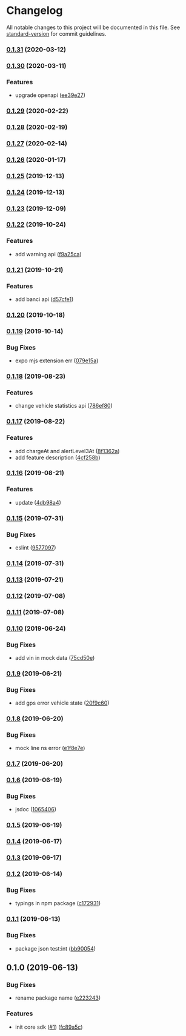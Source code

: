 # Changelog

All notable changes to this project will be documented in this file. See [standard-version](https://github.com/conventional-changelog/standard-version) for commit guidelines.

### [0.1.31](https://github.com/36node/bus-core-sdk-js/compare/v0.1.30...v0.1.31) (2020-03-12)

### [0.1.30](https://github.com/36node/bus-core-sdk-js/compare/v0.1.29...v0.1.30) (2020-03-11)


### Features

* upgrade openapi ([ee39e27](https://github.com/36node/bus-core-sdk-js/commit/ee39e27))

### [0.1.29](https://github.com/36node/bus-core-sdk-js/compare/v0.1.28...v0.1.29) (2020-02-22)

### [0.1.28](https://github.com/36node/bus-core-sdk-js/compare/v0.1.27...v0.1.28) (2020-02-19)

### [0.1.27](https://github.com/36node/bus-core-sdk-js/compare/v0.1.26...v0.1.27) (2020-02-14)

### [0.1.26](https://github.com/36node/bus-core-sdk-js/compare/v0.1.25...v0.1.26) (2020-01-17)

### [0.1.25](https://github.com/36node/bus-core-sdk-js/compare/v0.1.24...v0.1.25) (2019-12-13)

### [0.1.24](https://github.com/36node/bus-core-sdk-js/compare/v0.1.23...v0.1.24) (2019-12-13)

### [0.1.23](https://github.com/36node/bus-core-sdk-js/compare/v0.1.22...v0.1.23) (2019-12-09)

### [0.1.22](https://github.com/36node/bus-core-sdk-js/compare/v0.1.21...v0.1.22) (2019-10-24)


### Features

* add warning api ([f9a25ca](https://github.com/36node/bus-core-sdk-js/commit/f9a25ca))

### [0.1.21](https://github.com/36node/bus-core-sdk-js/compare/v0.1.20...v0.1.21) (2019-10-21)


### Features

* add banci api ([d57cfe1](https://github.com/36node/bus-core-sdk-js/commit/d57cfe1))

### [0.1.20](https://github.com/36node/bus-core-sdk-js/compare/v0.1.19...v0.1.20) (2019-10-18)

### [0.1.19](https://github.com/36node/bus-core-sdk-js/compare/v0.1.18...v0.1.19) (2019-10-14)


### Bug Fixes

* expo mjs extension err ([079e15a](https://github.com/36node/bus-core-sdk-js/commit/079e15a))

### [0.1.18](https://github.com/36node/bus-core-sdk-js/compare/v0.1.17...v0.1.18) (2019-08-23)


### Features

* change vehicle statistics api ([786ef80](https://github.com/36node/bus-core-sdk-js/commit/786ef80))

### [0.1.17](https://github.com/36node/bus-core-sdk-js/compare/v0.1.16...v0.1.17) (2019-08-22)


### Features

* add chargeAt and alertLevel3At ([8f1362a](https://github.com/36node/bus-core-sdk-js/commit/8f1362a))
* add feature description ([4cf258b](https://github.com/36node/bus-core-sdk-js/commit/4cf258b))

### [0.1.16](https://github.com/36node/bus-core-sdk-js/compare/v0.1.15...v0.1.16) (2019-08-21)


### Features

* update ([4db98a4](https://github.com/36node/bus-core-sdk-js/commit/4db98a4))

### [0.1.15](https://github.com/36node/bus-core-sdk-js/compare/v0.1.14...v0.1.15) (2019-07-31)


### Bug Fixes

* eslint ([9577097](https://github.com/36node/bus-core-sdk-js/commit/9577097))



### [0.1.14](https://github.com/36node/bus-core-sdk-js/compare/v0.1.13...v0.1.14) (2019-07-31)



### [0.1.13](https://github.com/36node/bus-core-sdk-js/compare/v0.1.12...v0.1.13) (2019-07-21)



### [0.1.12](https://github.com/36node/bus-core-sdk-js/compare/v0.1.11...v0.1.12) (2019-07-08)



### [0.1.11](https://github.com/36node/bus-core-sdk-js/compare/v0.1.10...v0.1.11) (2019-07-08)



### [0.1.10](https://github.com/36node/bus-core-sdk-js/compare/v0.1.9...v0.1.10) (2019-06-24)


### Bug Fixes

* add vin in mock data ([75cd50e](https://github.com/36node/bus-core-sdk-js/commit/75cd50e))



### [0.1.9](https://github.com/36node/bus-core-sdk-js/compare/v0.1.8...v0.1.9) (2019-06-21)


### Bug Fixes

* add gps error vehicle state ([20f9c60](https://github.com/36node/bus-core-sdk-js/commit/20f9c60))



### [0.1.8](https://github.com/36node/bus-core-sdk-js/compare/v0.1.7...v0.1.8) (2019-06-20)


### Bug Fixes

* mock line ns error ([e1f8e7e](https://github.com/36node/bus-core-sdk-js/commit/e1f8e7e))



### [0.1.7](https://github.com/36node/bus-core-sdk-js/compare/v0.1.6...v0.1.7) (2019-06-20)



### [0.1.6](https://github.com/36node/bus-core-sdk-js/compare/v0.1.5...v0.1.6) (2019-06-19)


### Bug Fixes

* jsdoc ([1065406](https://github.com/36node/bus-core-sdk-js/commit/1065406))



### [0.1.5](https://github.com/36node/bus-core-sdk-js/compare/v0.1.4...v0.1.5) (2019-06-19)



### [0.1.4](https://github.com/36node/bus-core-sdk-js/compare/v0.1.2...v0.1.4) (2019-06-17)



### [0.1.3](https://github.com/36node/bus-core-sdk-js/compare/v0.1.2...v0.1.3) (2019-06-17)



### [0.1.2](https://github.com/36node/bus-core-sdk-js/compare/v0.1.1...v0.1.2) (2019-06-14)


### Bug Fixes

* typings in npm package ([c172931](https://github.com/36node/bus-core-sdk-js/commit/c172931))



### [0.1.1](https://github.com/36node/bus-core-sdk-js/compare/v0.1.0...v0.1.1) (2019-06-13)


### Bug Fixes

* package json test:int ([bb90054](https://github.com/36node/bus-core-sdk-js/commit/bb90054))



## 0.1.0 (2019-06-13)


### Bug Fixes

* rename package name ([e223243](https://github.com/36node/bus-core-sdk-js/commit/e223243))


### Features

* init core sdk ([#1](https://github.com/36node/bus-core-sdk-js/issues/1)) ([fc89a5c](https://github.com/36node/bus-core-sdk-js/commit/fc89a5c))
